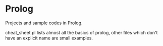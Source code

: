 # Prolog
Projects and sample codes in Prolog.

cheat_sheet.pl lists almost all the basics of prolog, other files which don't have an explicit name are small examples.
